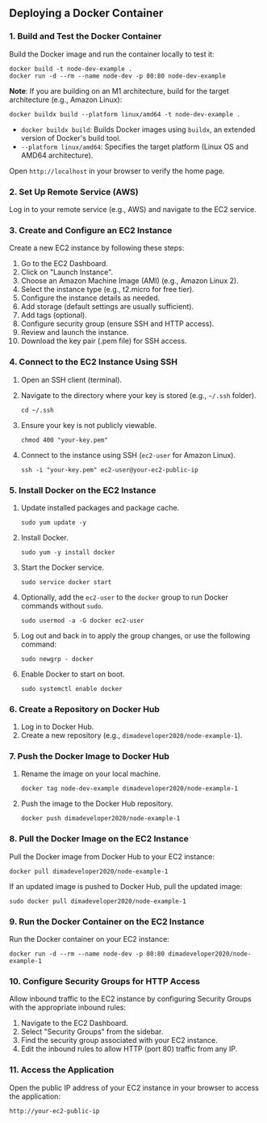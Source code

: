 ## Deploying a Docker Container

### 1. Build and Test the Docker Container

Build the Docker image and run the container locally to test it:

```shell
docker build -t node-dev-example .  
docker run -d --rm --name node-dev -p 80:80 node-dev-example
```

**Note**: If you are building on an M1 architecture, build for the target architecture (e.g., Amazon Linux):

```shell
docker buildx build --platform linux/amd64 -t node-dev-example .
```

- `docker buildx build`: Builds Docker images using `buildx`, an extended version of Docker's build tool.
- `--platform linux/amd64`: Specifies the target platform (Linux OS and AMD64 architecture).

Open `http://localhost` in your browser to verify the home page.

### 2. Set Up Remote Service (AWS)

Log in to your remote service (e.g., AWS) and navigate to the EC2 service.

### 3. Create and Configure an EC2 Instance

Create a new EC2 instance by following these steps:

1. Go to the EC2 Dashboard.
2. Click on "Launch Instance".
3. Choose an Amazon Machine Image (AMI) (e.g., Amazon Linux 2).
4. Select the instance type (e.g., t2.micro for free tier).
5. Configure the instance details as needed.
6. Add storage (default settings are usually sufficient).
7. Add tags (optional).
8. Configure security group (ensure SSH and HTTP access).
9. Review and launch the instance.
10. Download the key pair (.pem file) for SSH access.

### 4. Connect to the EC2 Instance Using SSH

1. Open an SSH client (terminal).
2. Navigate to the directory where your key is stored (e.g., `~/.ssh` folder).

    ```shell
    cd ~/.ssh
    ```

3. Ensure your key is not publicly viewable.

    ```shell
    chmod 400 "your-key.pem"
    ```

4. Connect to the instance using SSH (`ec2-user` for Amazon Linux).

    ```shell
    ssh -i "your-key.pem" ec2-user@your-ec2-public-ip
    ```

### 5. Install Docker on the EC2 Instance

1. Update installed packages and package cache.

    ```shell
    sudo yum update -y
    ```

2. Install Docker.

    ```shell
    sudo yum -y install docker
    ```

3. Start the Docker service.

    ```shell
    sudo service docker start
    ```

4. Optionally, add the `ec2-user` to the `docker` group to run Docker commands without `sudo`.

    ```shell
    sudo usermod -a -G docker ec2-user
    ```

5. Log out and back in to apply the group changes, or use the following command:

    ```shell
    sudo newgrp - docker
    ```

6. Enable Docker to start on boot.

    ```shell
    sudo systemctl enable docker
    ```

### 6. Create a Repository on Docker Hub

1. Log in to Docker Hub.
2. Create a new repository (e.g., `dimadeveloper2020/node-example-1`).

### 7. Push the Docker Image to Docker Hub

1. Rename the image on your local machine.

    ```shell
    docker tag node-dev-example dimadeveloper2020/node-example-1
    ```

2. Push the image to the Docker Hub repository.

    ```shell
    docker push dimadeveloper2020/node-example-1
    ```

### 8. Pull the Docker Image on the EC2 Instance

Pull the Docker image from Docker Hub to your EC2 instance:

```shell
docker pull dimadeveloper2020/node-example-1
```

If an updated image is pushed to Docker Hub, pull the updated image:

```shell
sudo docker pull dimadeveloper2020/node-example-1
```

### 9. Run the Docker Container on the EC2 Instance

Run the Docker container on your EC2 instance:

```shell
docker run -d --rm --name node-dev -p 80:80 dimadeveloper2020/node-example-1
```

### 10. Configure Security Groups for HTTP Access

Allow inbound traffic to the EC2 instance by configuring Security Groups with the appropriate inbound rules:

1. Navigate to the EC2 Dashboard.
2. Select "Security Groups" from the sidebar.
3. Find the security group associated with your EC2 instance.
4. Edit the inbound rules to allow HTTP (port 80) traffic from any IP.

### 11. Access the Application

Open the public IP address of your EC2 instance in your browser to access the application:

```shell
http://your-ec2-public-ip
```
